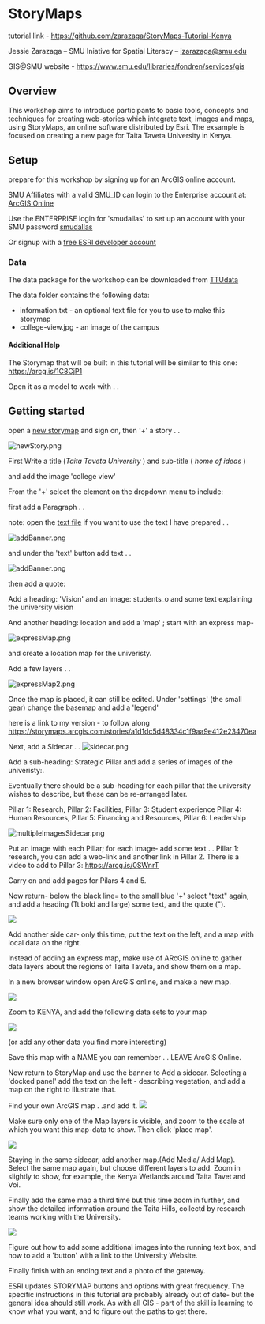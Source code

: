 # StoryMaps

tutorial link - https://github.com/zarazaga/StoryMaps-Tutorial-Kenya

Jessie Zarazaga – SMU Iniative for Spatial Literacy – jzarazaga@smu.edu

GIS@SMU website - https://www.smu.edu/libraries/fondren/services/gis

## Overview

This workshop aims to introduce participants to basic tools, concepts and techniques for creating web-stories which integrate text, images and maps, using StoryMaps, an online software distributed by Esri.   The exsample is focused on creating a new page for Taita Taveta University in Kenya.

## Setup

prepare for this workshop by signing up for an ArcGIS online account.

SMU Affiliates with a valid SMU_ID can login to the Enterprise account at: [ArcGIS Online](https://www.arcgis.com/home/index.html) 

Use the ENTERPRISE login for 'smudallas' to set up an account with your SMU password [smudallas](https://www.arcgis.com/sharing/rest/oauth2/authorize?client_id=arcgisonline&display=default&response_type=token&state=%7B%22useLandingPage%22%3Atrue%7D&expiration=20160&locale=en-us&redirect_uri=https%3A%2F%2Fwww.arcgis.com%2Fhome%2Faccountswitcher-callback.html&force_login=true&hideCancel=true&showSignupOption=true&canHandleCrossOrgSignIn=true&signuptype=esri)

Or signup with a [free ESRI developer account](https://developers.arcgis.com/sign-up/)

### Data

The data package for the workshop can be downloaded from [TTUdata](https://github.com/zarazaga/StoryMaps/tree/master/TTUdata.zip)

The data folder contains the following data:

* information.txt  - an optional text file for you to use to make this storymap
* college-view.jpg  - an image of the campus


#### Additional Help
The Storymap that will be built in this tutorial will be similar to this one:
https://arcg.is/1C8CjP1


Open it as a model to work with . .
 
## Getting started
open a [new storymap](https://storymaps.arcgis.com/) and sign on, then '+' a story . . 

![newStory.png](./media/newStory.png)

First Write a title (*Taita Taveta University* ) and sub-title ( *home of ideas* )

and add the image 'college view' 

From the '+' select the element on the dropdown menu to include:

first add a Paragraph . . 

note: open the [text file](https://github.com/zarazaga/StoryMaps/TTU_data/information.txt) if you want to use the text I have prepared . .

![addBanner.png](./media/addBanner.png)

and under the 'text' button add text . .

![addBanner.png](./media/addBanner2.png)

then add a quote:

Add a heading:  'Vision'
and an image: students_o
and some text explaining the university vision

And another heading: location
and add a 'map' ; 
start with an express map-

![expressMap.png](./media/expressMap.png)

and create a location map for the univeristy.

Add a few layers . . 

![expressMap2.png](./media/expressMap2.png)

Once the map is placed, it can still be edited. 
Under 'settings' (the small gear) change the basemap
and add a 'legend'

here is a link to my version - to follow along 
https://storymaps.arcgis.com/stories/a1d1dc5d48334c1f9aa9e412e23470ea


Next, add a Sidecar . . 
![sidecar.png](./media/sidecar.png)

Add a sub-heading: Strategic Pillar
and add a series of images of the univeristy:.  

Eventually there should be a sub-heading for each pillar that the university wishes to describe, but these can be re-arranged later. 

Pillar 1: Research,  Pillar 2: Facilities, Pillar 3: Student experience Pillar 4: Human Resources,  Pillar 5: Financing and Resources, Pillar 6: Leadership

![multipleImagesSidecar.png](./media/multipleImagesSidecar.png)

Put an image with each Pillar; for each image- add some text . .
Pillar 1: research, you can add a web-link and another link in Pillar 2.
There is a video to add to Pillar 3: 
https://arcg.is/0SWnrT

Carry on and add pages for Pilars 4 and 5. 

Now return- below the black line= to the small blue '+' select "text" again, and add a heading (Tt bold and large) some text, and the quote ("). 

![](./media/addBanner2.png)

Add another side car- only this time, put the text on the left, and a map with local data on the right. 

Instead of adding an express map, make use of ARcGIS online to gather data layers about the regions of Taita Taveta, and show them on a map. 

In a new browser window open ArcGIS online, and make a new map.

![](./media/AGOLnewMap.png)

Zoom to KENYA, and add the following data sets to your map

![](./media/AGOLdata.png)

(or add any other data you find more interesting)

Save this map with a NAME you can remember . .
LEAVE ArcGIS Online.

Now return to StoryMap and use the banner to Add a sidecar. Selecting a 'docked panel' add the text on the left - describing vegetation, and add a map on the right to illustrate that. 

Find your own ArcGIS map  . .and add it.
![](./media/MediaMap.png)


Make sure only one of the Map layers is visible, and zoom to the scale at which you want this map-data to show. Then click 'place map'.

![](./media/PlaceMap.png)

Staying in the same sidecar, add another map.(Add Media/ Add Map). Select the same map again, but choose different layers to add. Zoom in slightly to show, for example, the Kenya Wetlands around Taita Tavet and Voi.

Finally add the same map a third time but this time zoom in further, and show the detailed information around the Taita Hills, collectd by research teams working with the University. 

![](./media/ZoominMap.png)

Figure out how to add some additional images into the running text box, and how to add a 'button' with a link to the University Website. 

Finally finish with an ending text and a photo of the gateway.

ESRI updates STORYMAP buttons and options with great frequency.  The specific instructions in this tutorial are probably already out of date- but the general idea should still work. As with all GIS - part of the skill is learning to know what you want, and to figure out the paths to get there.

